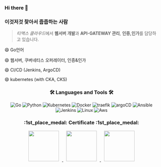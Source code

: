 ### Hi there 👋

<!--
**jinsoo-youn/jinsoo-youn** is a ✨ _special_ ✨ repository because its `README.md` (this file) appears on your GitHub profile.

Here are some ideas to get you started:

- 🔭 I’m currently working on ...
- 🌱 I’m currently learning ...
- 👯 I’m looking to collaborate on ...
- 🤔 I’m looking for help with ...
- 💬 Ask me about ...
- 📫 How to reach me: ...
- 😄 Pronouns: ...
- ⚡ Fun fact: ...
-->
<!-- 
shields.io 참고: https://shields.io/
icon 참고: https://simpleicons.org/?q=go
 -->

### 이것저것 찾아서 줍줍하는 사람

> *티맥스 클라우드*에서 **웹서버 개발**과 **API-GATEWAY 관리**, **인증,인가**를 담당하고 있습니다.

😄 Go언어

😄 웹서버, 쿠버네티스 오퍼레이터, 인증&인가 

😄 CI/CD (Jenkins, ArgoCD)

😄 kubernetes (with CKA, CKS)

<h3 align="center">🛠 Languages and Tools 🛠</h3>
<p align="center">
  <img alt="Go" src ="https://img.shields.io/badge/Go-00ADD8.svg?&style=for-the-badge&logo=Go&logoColor=white"/>
  <img alt="Python" src ="https://img.shields.io/badge/Python-3776AB.svg?&style=for-the-badge&logo=Python&logoColor=white"/>
  <img alt="Kubernetes" src ="https://img.shields.io/badge/Kubernetes-326CE5.svg?&style=for-the-badge&logo=Kubernetes&logoColor=white"/>
  <img alt="Docker" src ="https://img.shields.io/badge/Docker-2496ED.svg?&style=for-the-badge&logo=Docker&logoColor=white"/>
  <img alt="traefik" src="https://img.shields.io/badge/Traefik-9D0FB0?style=for-the-badge&logo=Traefik&logoColor=white"/>
  <img alt="argoCD" src="https://img.shields.io/badge/Argo-EF7B4D?style=for-the-badge&logo=Argo&logoColor=white"/> 
  <img alt="Ansible" src ="https://img.shields.io/badge/Ansible-EE0000.svg?&style=for-the-badge&logo=Ansible&logoColor=white"/>
  <img alt="Jenkins" src ="https://img.shields.io/badge/Jenkins-D24939.svg?&style=for-the-badge&logo=Jenkins&logoColor=white"/>
  <img alt="Linux" src ="https://img.shields.io/badge/Linux-FCC624.svg?&style=for-the-badge&logo=Linux&logoColor=white"/>
  <img alt="Aws" src="https://img.shields.io/badge/AWS-232F3E?style=for-the-badge&logo=Amazon%20AWS&logoColor=white"/>
 </p>



<h3 align="center">:1st_place_medal: Certificate :1st_place_medal:</h3>
<p align="center">
<a href="https://www.credly.com/badges/4603ebfe-10e7-4132-b8e8-016b66691dc9/public_url">
<img
src="https://images.credly.com/size/340x340/images/f88d800c-5261-45c6-9515-0458e31c3e16/ckad_from_cncfsite.png"
style="height : 100px; margin-left : 10px; margin-right : 10px;"/>
</a>
<a href="https://www.credly.com/badges/ac04576b-1132-47ad-bfd1-edf72c3ee0d2/public_url">
<img
src="https://images.credly.com/images/8b8ed108-e77d-4396-ac59-2504583b9d54/cka_from_cncfsite__281_29.png"
style="height : 100px; margin-left : 10px; margin-right : 10px;"/>
</a>
<a href="https://www.credly.com/badges/ce1451ca-7cbe-4eef-b251-0e51fe9c317a/public_url">
<img
src="https://images.credly.com/images/9945dfcb-1cca-4529-85e6-db1be3782210/kubernetes-security-specialist-logo2.png"
style="height : 100px; margin-left : 10px; margin-right : 10px;"/>
</a>

</p>
